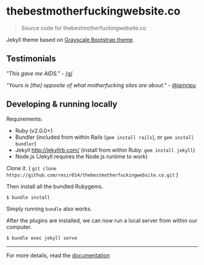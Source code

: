 # thebestmotherfuckingwebsite.co

> Source code for thebestmotherfuckingwebsite.co

Jekyll theme based on [Grayscale Bootstrap theme](http://ironsummitmedia.github.io/startbootstrap-grayscale/).

## Testimonials

*"This gave me AIDS."* - [/g/](https://warosu.org/g/thread/56994001#p56995427)

*"Yours is [the] opposite of what motherfucking sites are about."* - [@iamripu](https://twitter.com/iamripu/status/842614822004908035)

## Developing & running locally

Requirements:
* Ruby (v2.0.0+)
* Bundler
  (included from within Rails (`gem install rails`), or `gem install bundler`)
* Jekyll <http://jekyllrb.com/>
  (install from within Ruby: `gem install jekyll`)
* Node.js
  (Jekyll requires the Node.js runtime to work)

Clone it. ( `git clone https://github.com/resir014/thebestmotherfuckingwebsite.co.git` )

Then install all the bundled Rubygems.

```bash
$ bundle install
```

Simply running `bundle` also works.

After the plugins are installed, we can now run a local server from within our computer.

```bash
$ bundle exec jekyll serve
```

---

For more details, read the [documentation](http://jekyllrb.com/)
